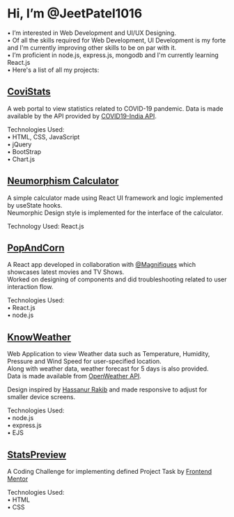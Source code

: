 # Hi, I’m @JeetPatel1016

• I’m interested in Web Development and UI/UX Designing. <br/>
• Of all the skills required for Web Development, UI Development is my forte and I'm currently improving other skills to be on par with it. <br/>
• I’m proficient in node.js, express.js, mongodb and I'm currently learning React.js <br/>
• Here's a list of all my projects: 

## [CoviStats](https://jeetpatel1016.github.io/CoviStats)

A web portal to view statistics related to COVID-19 pandemic.
Data is made available by the API provided by [COVID19-India API](https://data.covid19india.org/). <br/>

Technologies Used: <br/>
• HTML, CSS, JavaScript <br/>
• jQuery <br/>
• BootStrap <br/>
• Chart.js <br/>

## [Neumorphism Calculator](https://calculator-neumorphism.herokuapp.com/)

A simple calculator made using React UI framework and logic implemented by useState hooks. <br/>
Neumorphic Design style is implemented for the interface of the calculator.

Technology Used: React.js

## [PopAndCorn](https://popandcorn.netlify.app/)
A React app developed in collaboration with [@Magnifiques](https://github.com/magnifiques) which showcases latest movies and TV Shows. <br/>
Worked on designing of components and did troubleshooting related to user interaction flow. <br/>

Technologies Used: <br/>
• React.js <br/>
• node.js <br/>

## [KnowWeather](https://stormy-dawn-73924.herokuapp.com/)
Web Application to view Weather data such as Temperature, Humidity, Pressure and Wind Speed for user-specified location. <br/>
Along with weather data, weather forecast for 5 days is also provided. <br/>
Data is made available from [OpenWeather API](https://openweathermap.org/). <br/>

Design inspired by [Hassanur Rakib](https://dribbble.com/shots/6357271-Weather-Application-for-Desktop) and made responsive to adjust for smaller device screens. <br/>

Technologies Used: <br/>
• node.js <br/>
• express.js <br/>
• EJS <br/>

## [StatsPreview](https://jeetpatel1016.github.io/StatsPreview)
A Coding Challenge for implementing defined Project Task by [Frontend Mentor](https://www.frontendmentor.io/) <br/>

Technologies Used: <br/>
• HTML <br/>
• CSS <br/>
